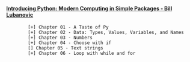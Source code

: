 #### [Introducing Python: Modern Computing in Simple Packages - Bill Lubanovic](https://www.oreilly.com/library/view/introducing-python-2nd/9781492051374/)

            [+] Chapter 01 - A Taste of Py
            [+] Chapter 02 - Data: Types, Values, Variables, and Names
            [+] Chapter 03 - Numbers
            [+] Chapter 04 - Choose with if
            [] Chapter 05 - Text strings
            [+] Chapter 06 - Loop with while and for
            
